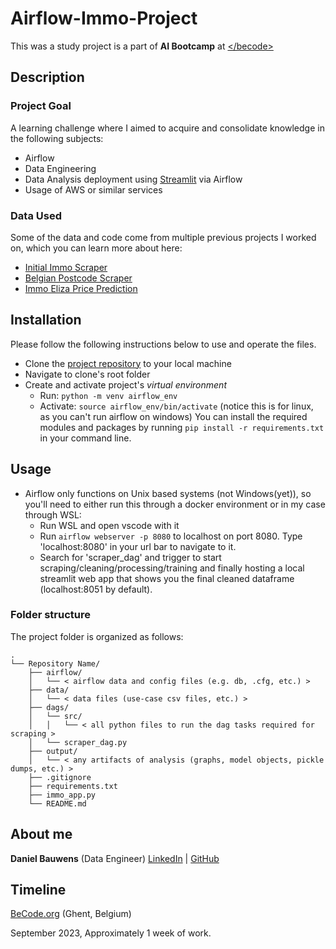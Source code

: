# Airflow-Immo-Project

This was a study project is a part of **AI Bootcamp** at [<\/becode>](https://becode.org/)

 
## Description

### Project Goal

A learning challenge where I aimed to acquire and consolidate knowledge in the following subjects:

- Airflow
- Data Engineering
- Data Analysis deployment using [Streamlit](https://streamlit.io/) via Airflow
- Usage of AWS or similar services


### Data Used

Some of the data and code come from multiple previous projects I worked on, which you can learn more about here:    

* [Initial Immo Scraper](https://github.com/danielbauwens/challenge-collecting-data)
* [Belgian Postcode Scraper](https://github.com/danielbauwens/Data-Scraper-Belgian-Locations)
* [Immo Eliza Price Prediction](https://github.com/danielbauwens/ImmoWeb-Data-Analysis-and-Prediction)


## Installation

Please follow the following instructions below to use and operate the files.

- Clone the [project repository](https://github.com/danielbauwens/Airflow-Immo-Project.git) to your local machine
- Navigate to clone's root folder
- Create and activate project's *virtual environment*
    - Run: `python -m venv airflow_env`
    - Activate: `source airflow_env/bin/activate` (notice this is for linux, as you can't run airflow on windows)
    You can install the required modules and packages by running `pip install -r requirements.txt` in your command line.


## Usage

- Airflow only functions on Unix based systems (not Windows(yet)), so you'll need to either run this through a docker environment or in my case through WSL:
    - Run WSL and open vscode with it
    - Run `airflow webserver -p 8080` to localhost on port 8080. Type 'localhost:8080' in your url bar to navigate to it.
    - Search for 'scraper_dag' and trigger to start scraping/cleaning/processing/training and finally hosting a local streamlit web app that shows you the final cleaned dataframe (localhost:8051 by default).


### Folder structure

The project folder is organized as follows:

```
.
└── Repository Name/
    ├── airflow/
    │   └── < airflow data and config files (e.g. db, .cfg, etc.) >
    ├── data/
    │   └── < data files (use-case csv files, etc.) >
    ├── dags/
    │   └── src/
    │   │   └── < all python files to run the dag tasks required for scraping > 
    │   └── scraper_dag.py
    ├── output/
    │   └── < any artifacts of analysis (graphs, model objects, pickle dumps, etc.) >
    ├── .gitignore
    ├── requirements.txt
    ├── immo_app.py
    └── README.md

```

## About me

**Daniel Bauwens** (Data Engineer) [LinkedIn](https://www.linkedin.com/in/daniel-bauwens-5515a8256/) | [GitHub](https://github.com/danielbauwens)


## Timeline

[BeCode.org](https://becode.org/) (Ghent, Belgium)

September 2023, Approximately 1 week of work.
